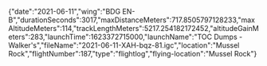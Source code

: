{"date":"2021-06-11","wing":"BDG EN-B","durationSeconds":3017,"maxDistanceMeters":717.8505797128233,"maxAltitudeMeters":114,"trackLengthMeters":5217.254182172452,"altitudeGainMeters":283,"launchTime":1623372715000,"launchName":"TOC Dumps - Walker's","fileName":"2021-06-11-XAH-bqz-81.igc","location":"Mussel Rock","flightNumber":187,"type":"flightlog","flying-location":"Mussel Rock"}
